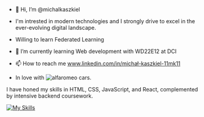 - 👋 Hi, I’m @michalkaszkiel
- I'm intrested in modern technologies and I strongly drive to excel in the ever-evolving digital landscape.
  
- Willing to learn Federated Learning 

- 🌱 I’m currently learning Web development with WD22E12 at DCI
- 📫 How to reach me www.linkedin.com/in/michał-kaszkiel-11mk11


 - In love with ![alfaromeo](https://img.shields.io/badge/AlfaRomeo-000000?style=for-the-badge&logo=AlfaRomeo&logoColor=red) cars.

   
I have honed my skills in HTML, CSS, JavaScript, and React, complemented by intensive backend coursework.


[![My Skills](https://skills.thijs.gg/icons?i=js,html,css,react,nodejs,git,mongodb,express)](https://skills.thijs.gg) 
<!---
michalkaszkiel/michalkaszkiel is a ✨ special ✨ repository because its `README.md` (this file) appears on your GitHub profile.
You can click the Preview link to take a look at your changes.
--->

